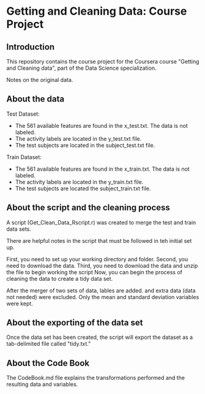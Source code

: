 Getting and Cleaning Data: Course Project
=========================================

Introduction
------------
This repository contains the course project for the Coursera course "Getting and Cleaning data", part of the Data Science specialization.

Notes on the original data.

About the data
------------------
Test Dataset:
* The 561 available features are found in the x_test.txt. The data is not labeled.
* The activity labels are located in the y_test.txt file.
* The test subjects are located in the subject_test.txt file.

Train Dataset:
* The 561 available features are found in the x_train.txt. The data is not labeled.
* The activity labels are located in the y_train.txt file.
* The test subjects are located the subject_train.txt file.

About the script and the cleaning process
-------------------------------------
A script (Get_Clean_Data_Rscript.r) was created to merge the test and train data sets. 

There are helpful notes in the script that must be followed in teh initial set up.

First, you need to set up your working directory and folder.
Second, you need to download the data.
Third, you need to download the data and unzip the file to begin working the script
Now, you can begin the process of cleaning the data to create a tidy data set.

After the merger of two sets of data, lables are added. and extra data (data not needed) were excluded. 
Only the mean and standard deviation variables were kept.

About the exporting of the data set
-------------------------------------
Once the data set has been created, the script will export the dataset as a tab-delimited file called "tidy.txt." 

About the Code Book
-------------------
The CodeBook.md file explains the transformations performed and the resulting data and variables.

